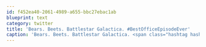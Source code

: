 ```yaml
---
id: f452ea40-2061-4989-a655-bbc27ebac1ab
blueprint: text
category: twitter
title: 'Bears. Beets. Battlestar Galactica. #BestOfficeEpisodeEver'
caption: 'Bears. Beets. Battlestar Galactica. <span class="hashtag hashtag_local">#<a href="http://tweettemp.darylchymko.ca/?tag=bestofficeepisodeever">BestOfficeEpisodeEver</a>'
---
```

